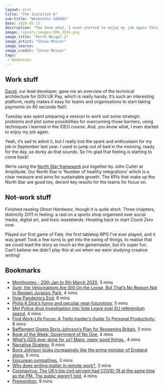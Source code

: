 ```yaml
---
layout: post
title: "The Isolation 6"
sub-title: "Weeknotes S08E02"
date: 2020-05-17
description: "You know what, I even started to enjoy my job again this week."
image: /assets/images/IMG_3555.png
image_title: "Porth Neigwl 2"
image_artist: "Steve Messer"
image_source: 
image_credit: "Steve Messer"
tags:
 - Weeknotes
---
```


## Work stuff

[David](https://twitter.com/dgheath21), our lead developer, gave me an overview of the technical architecture for GOV.UK Pay, which is really handy. It’s such an interesting platform, really makes it easy for teams and organisations to start taking payments (in 60 seconds flat!).

Tuesday was spent preparing a session to work out some strategic problems and plot some possibilities for overcoming those barriers, using techniques I learned in the IDEO course. And, you know what, I even started to enjoy my job again.

Yeah, it’s sad to admit it, but I really lost the spark and enthusiasm for my job in September last year. I used to jump out of bed in the morning, ready for the day, as dorky as that sounds. So I’m glad that feeling is starting to come back!

We’re using the [North Star framework](https://amplitude.com/blog/introducing-north-star-playbook) put together by John Cutler at Amplitude. Our North Star is ‘Number of healthy integrations’ which is a clear measure and aims for sustainable growth. The KPIs that make up the North Star are good too, decent key results for the teams for focus on.

## Not-work stuff

Finished reading *Ghost Hardware*, though it is quite short. Three chapters, distinctly 2011 in feeling: a raid on a sports shop organised over social media, digital art, and toxic wastelands. Heading back to start *Count Zero* now.

Played our first game of Fate, the first tabletop RPG I’ve ever played, and it was great! Took a few turns to get into the swing of things, to realise that we could lead the story as much as the gamemaster, but it’s super fun. Can’t believe we didn’t play this at uni when we were studying creative writing!

## Bookmarks

- [Monthnotes - 20th Jan to 6th March 2020](https://www.chao-xian.co.uk/monthnote-weeknotes15-19/), 3 mins
- [Sure, the Velociraptors Are Still On the Loose, But That’s No Reason Not to Reopen Jurassic Park](https://www.mcsweeneys.net/articles/sure-the-velociraptors-are-still-on-the-loose-but-thats-no-reason-not-to-reopen-jurassic-park), 4 mins
- [How Pandemics End](https://www.nytimes.com/2020/05/10/health/coronavirus-plague-pandemic-history.html), 8 mins
- [Philip K Dick’s funny and peculiar near-futurology](http://www.theguardian.com/books/booksblog/2014/mar/11/philip-k-dick-ubik-reading-group), 5 mins
- [Met Police drop investigation into Vote Leave over EU referendum spend](https://www.theneweuropean.co.uk/top-stories/met-drop-investigation-into-brexiteers-darren-grimes-and-alan-halsall-over-election-spend-1-6644831), 4 mins
- [Find Work-Life Focus: A Trello Insider’s Guide To Personal Productivity](https://blog.trello.com/work-life-focus-trello-insider-guide-personal-productivity), 8 mins
- [Bafflement Greets Boris Johnson’s Plan for Reopening Britain](https://www.nytimes.com/2020/05/11/world/europe/coronavirus-uk-boris-johnson.html), 5 mins
- [Book of the Week: Government of No One](https://www.idler.co.uk/article/book-of-the-week-government-of-no-one/), 4 mins
- [What’s GDS ever done for us? Many, many good things.](https://medium.com/desiderium-sciendi/whats-gds-ever-done-for-us-many-many-good-things-be5e3026018d), 4 mins
- [Narrative Strategy](https://tomcritchlow.com/2020/02/20/narrative-strategy/), 8 mins
- [Boris Johnson looks increasingly like the prime minister of England alone](https://www.theguardian.com/commentisfree/2020/may/13/boris-johnson-prime-minister-england-coronavirus), 5 mins
- [Epicurean sympathies](https://www.idler.co.uk/article/epicurean-sympathies/), 3 mins
- [Why does writing matter in remote work?](http://www.timcasasola.com/blog/writing), 2 mins
- [Coronavirus: The UK’s top civil servant had COVID-19 at the same time as the PM. The public weren’t told](https://news.sky.com/story/coronavirus-the-uks-top-civil-servant-had-covid-19-at-the-same-time-as-the-pm-the-public-werent-told-11988365), 4 mins
- [Premonition](https://subpixel.space/entries/premonition/), 9 mins

